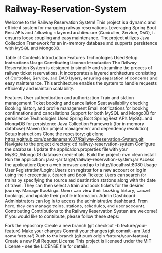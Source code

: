 # Railway-Reservation-System
Welcome to the Railway Reservation System! This project is a dynamic and efficient system for managing railway reservations. Leveraging Spring Boot Rest APIs and following a layered architecture (Controller, Service, DAO), it ensures loose coupling and easy maintenance. The project utilizes Java Collection Framework for an in-memory database and supports persistence with MySQL and MongoDB.

Table of Contents
Introduction
Features
Technologies Used
Setup Instructions
Usage
Contributing
License
Introduction
The Railway Reservation System is designed to simplify and streamline the process of railway ticket reservations. It incorporates a layered architecture consisting of Controller, Service, and DAO layers, ensuring separation of concerns and easy maintenance. This architecture enables the system to handle requests efficiently and maintain scalability.

Features
User authentication and authorization
Train and station management
Ticket booking and cancellation
Seat availability checking
Booking history and profile management
Email notifications for booking confirmations and cancellations
Support for both MySQL and MongoDB for persistence
Technologies Used
Spring Boot
Spring Rest APIs
MySQL and MongoDB for persistence
Java Collection Framework (for in-memory database)
Maven (for project management and dependency resolution)
Setup Instructions
Clone the repository: git clone https://github.com/pandenaman007/Railway-Reservation-System.git
Navigate to the project directory: cd railway-reservation-system
Configure the database: Update the application.properties file with your MySQL/MongoDB database credentials.
Build the project: mvn clean install
Run the application: java -jar target/railway-reservation-system.jar
Access the application: Open a web browser and go to http://localhost:8080
Usage
User Registration/Login: Users can register for a new account or log in using their credentials.
Search and Book Tickets: Users can search for trains by specifying the source and destination stations along with the date of travel. They can then select a train and book tickets for the desired journey.
Manage Bookings: Users can view their booking history, cancel bookings, and update their profile information.
Admin Dashboard: Administrators can log in to access the administrative dashboard. From here, they can manage trains, stations, schedules, and user accounts.
Contributing
Contributions to the Railway Reservation System are welcome! If you would like to contribute, please follow these steps:

Fork the repository
Create a new branch (git checkout -b feature/your-feature)
Make your changes
Commit your changes (git commit -am 'Add some feature')
Push to the branch (git push origin feature/your-feature)
Create a new Pull Request
License
This project is licensed under the MIT License - see the LICENSE file for details.
